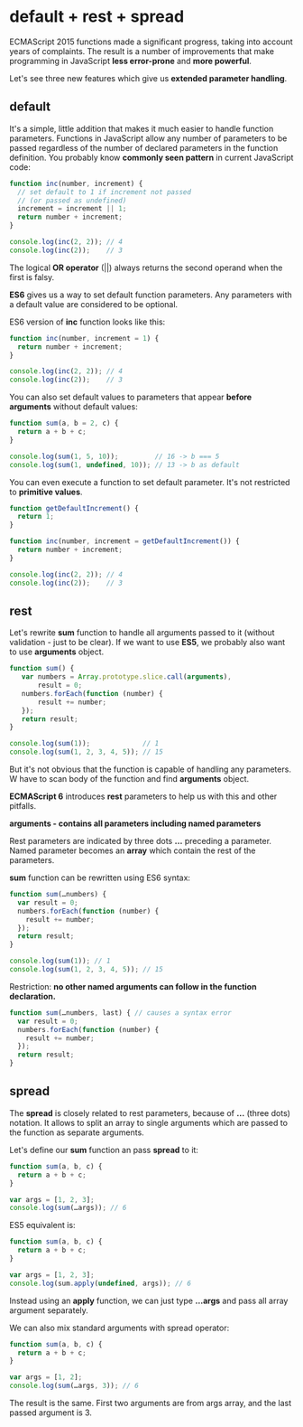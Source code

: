 # default + rest + spread

ECMAScript 2015 functions made a significant progress, taking into account years of complaints. The result is a number of improvements that make programming in JavaScript **less error-prone** and **more powerful**.

Let's see three new features which give us **extended parameter handling**.

## default

It's a simple, little addition that makes it much easier to handle function parameters. Functions in JavaScript allow any number of parameters to be passed regardless of the number of declared parameters in the function definition. You probably know **commonly seen pattern** in current JavaScript code:

```javascript
function inc(number, increment) {
  // set default to 1 if increment not passed
  // (or passed as undefined)
  increment = increment || 1;
  return number + increment;
}

console.log(inc(2, 2)); // 4
console.log(inc(2));    // 3
```

The logical **OR operator** (||) always returns the second operand when the first is falsy.

**ES6** gives us a way to set default function parameters. Any parameters with a default value are considered to be optional.

ES6 version of **inc** function looks like this:

```javascript
function inc(number, increment = 1) {
  return number + increment;
}

console.log(inc(2, 2)); // 4
console.log(inc(2));    // 3
```

You can also set default values to parameters that appear **before arguments** without default values:

```javascript
function sum(a, b = 2, c) {
  return a + b + c;
}

console.log(sum(1, 5, 10));         // 16 -> b === 5
console.log(sum(1, undefined, 10)); // 13 -> b as default
```

You can even execute a function to set default parameter. It's not restricted to **primitive values**.

```javascript
function getDefaultIncrement() {
  return 1;
}

function inc(number, increment = getDefaultIncrement()) {
  return number + increment;
}

console.log(inc(2, 2)); // 4
console.log(inc(2));    // 3
```

## rest

Let's rewrite **sum** function to handle all arguments passed to it (without validation - just to be clear). If we want to use **ES5**, we probably also want to use **arguments** object.

```javascript
function sum() {
   var numbers = Array.prototype.slice.call(arguments),
       result = 0;
   numbers.forEach(function (number) {
       result += number;
   });
   return result;
}

console.log(sum(1));             // 1
console.log(sum(1, 2, 3, 4, 5)); // 15
```

But it's not obvious that the function is capable of handling any parameters. W have to scan body of the function and find **arguments** object.

**ECMAScript 6** introduces **rest** parameters to help us with this and other pitfalls.

**arguments - contains all parameters including named parameters**

Rest parameters are indicated by three dots **…** preceding a parameter. Named parameter becomes an **array** which contain the rest of the parameters.

**sum** function can be rewritten using ES6 syntax:

```javascript
function sum(…numbers) {
  var result = 0;
  numbers.forEach(function (number) {
    result += number;
  });
  return result;
}

console.log(sum(1)); // 1
console.log(sum(1, 2, 3, 4, 5)); // 15
```

Restriction: **no other named arguments can follow in the function declaration.**

```javascript
function sum(…numbers, last) { // causes a syntax error
  var result = 0;
  numbers.forEach(function (number) {
    result += number;
  });
  return result;
}
```

## spread

The **spread** is closely related to rest parameters, because of **…** (three dots) notation. It allows to split an array to single arguments which are passed to the function as separate arguments.

Let's define our **sum** function an pass **spread** to it:

```javascript
function sum(a, b, c) {
  return a + b + c;
}

var args = [1, 2, 3];
console.log(sum(…args)); // 6
```

ES5 equivalent is:

```javascript
function sum(a, b, c) {
  return a + b + c;
}

var args = [1, 2, 3];
console.log(sum.apply(undefined, args)); // 6
```

Instead using an **apply** function, we can just type **…args** and pass all array argument separately.

We can also mix standard arguments with spread operator:

```javascript
function sum(a, b, c) {
  return a + b + c;
}

var args = [1, 2];
console.log(sum(…args, 3)); // 6
```

The result is the same. First two arguments are from args array, and the last passed argument is 3.
